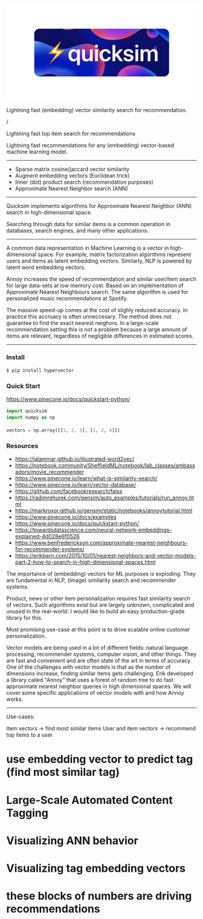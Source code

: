 ![](quicksim.png)


Lightning fast (embedding) vector similarity search for recommendation.

[//]: <> (quicksim / hypervec / fastrec / hypervector / turboquery / speedsearch / hypersift / blaze / topsearch)


/

Lightning fast top item search for recommendations

Lightning fast recommendations for any (embedding) vector-based machine learning model.

---

* Sparse matrix cosine/jaccard vector similarity
* Augment embedding vectors (Euclidean trick)
* Inner (dot) product search (recommendation purposes)
* Approximate Nearest Neighbor search (ANN)

---

Quicksim implements algorithms for Approximate Nearest Neighbor (ANN) search in high-dimensional space.

Searching through data for similar items is a common operation in databases, search engines, and many other applications.

---

A common data representation in Machine Learning is a vector in high-dimensional space. For example, matrix factorization algorithms represent users and items as latent embedding vectors. Similarly, NLP is powered by latent word embedding vectors.

Annoy increases the speed of recommendation and similar user/item search for large data-sets at low memory cost. Based on an implementation of Approximate Nearest Neighbours search. The same algorithm is used for personalized music recommendations at Spotify.

The massive speed-up comes at the cost of slighly reduced accuracy. In practice this accruacy is often unneccesary.
The method does not guarantee to find the exact nearest neighors. In a large-scale recommendation setting this is not a problem
because a large amount of items are relevant, regardless of negligible differences
in estimated scores.

---

### Install

```bash
$ pip install hypervector
```

### Quick Start
https://www.pinecone.io/docs/quickstart-python/

```python
import quicksim
import numpy as np

vectors = np.array([[1, 2, 3], [1, 2, 4]])
```

### Resources
* https://jalammar.github.io/illustrated-word2vec/
* https://notebook.community/SheffieldML/notebook/lab_classes/ambassadors/movie_recommender
* https://www.pinecone.io/learn/what-is-similarity-search/
* https://www.pinecone.io/learn/vector-database/
* https://github.com/facebookresearch/faiss
* https://radimrehurek.com/gensim/auto_examples/tutorials/run_annoy.html
* https://markroxor.github.io/gensim/static/notebooks/annoytutorial.html
* https://www.pinecone.io/docs/examples
* https://www.pinecone.io/docs/quickstart-python/
* https://towardsdatascience.com/neural-network-embeddings-explained-4d028e6f0526
* https://www.benfrederickson.com/approximate-nearest-neighbours-for-recommender-systems/
* https://erikbern.com/2015/10/01/nearest-neighbors-and-vector-models-part-2-how-to-search-in-high-dimensional-spaces.html


The importance of (embedding) vectors for ML purposes is exploding. They are fundamental in NLP, (image) similarity search and recommender systems.

Product, news or other item personalization requires fast similarity search of vectors. Such algorithms exist but are largely unknown, complicated and unused in the real-world. I would like to build an easy production-grade library for this.

Most promising use-case at this point is to drive scalable online customer personalization.

Vector models are being used in a lot of different fields: natural language processing, recommender systems, computer vision, and other things. They are fast and convenient and are often state of the art in terms of accuracy. One of the challenges with vector models is that as the number of dimensions increase, finding similar items gets challenging. Erik developed a library called "Annoy" that uses a forest of random tree to do fast approximate nearest neighbor queries in high dimensional spaces. We will cover some specific applications of vector models with and how Annoy works.

-----

Use-cases:

Item vectors -> find most similar items
User and item vectors -> recommend top items to a user

# use embedding vector to predict tag (find most similar tag)
# Large-Scale Automated Content Tagging
# Visualizing ANN behavior

# Visualizing tag embedding vectors
# these blocks of numbers are driving recommendations

